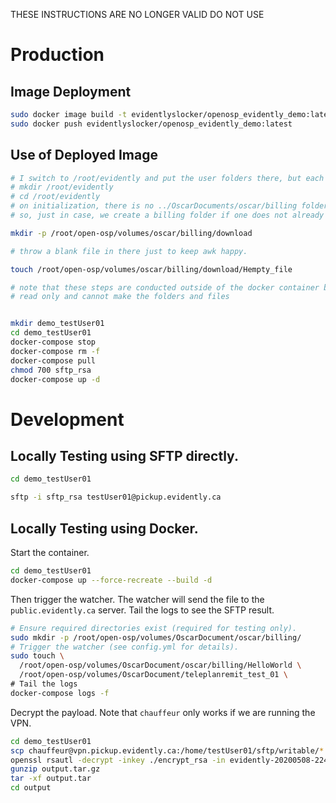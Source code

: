THESE INSTRUCTIONS ARE NO LONGER VALID
DO NOT USE
# Production

## Image Deployment

```bash
sudo docker image build -t evidentlyslocker/openosp_evidently_demo:latest .
sudo docker push evidentlyslocker/openosp_evidently_demo:latest
```

## Use of Deployed Image

```bash
# I switch to /root/evidently and put the user folders there, but each to their own
# mkdir /root/evidently
# cd /root/evidently
# on initialization, there is no ../OscarDocuments/oscar/billing folder
# so, just in case, we create a billing folder if one does not already exist

mkdir -p /root/open-osp/volumes/oscar/billing/download

# throw a blank file in there just to keep awk happy.

touch /root/open-osp/volumes/oscar/billing/download/Hempty_file

# note that these steps are conducted outside of the docker container because the docker-container is mounted
# read only and cannot make the folders and files


mkdir demo_testUser01
cd demo_testUser01
docker-compose stop
docker-compose rm -f
docker-compose pull
chmod 700 sftp_rsa
docker-compose up -d
```

# Development

## Locally Testing using SFTP directly.

```bash
cd demo_testUser01

sftp -i sftp_rsa testUser01@pickup.evidently.ca
```

## Locally Testing using Docker.

Start the container.

```bash
cd demo_testUser01
docker-compose up --force-recreate --build -d
```

Then trigger the watcher. The watcher will send the file to the `public.evidently.ca`
server. Tail the logs to see the SFTP result.

```bash
# Ensure required directories exist (required for testing only).
sudo mkdir -p /root/open-osp/volumes/OscarDocument/oscar/billing/
# Trigger the watcher (see config.yml for details).
sudo touch \
  /root/open-osp/volumes/OscarDocument/oscar/billing/HelloWorld \
  /root/open-osp/volumes/OscarDocument/teleplanremit_test_01 \
# Tail the logs
docker-compose logs -f
```

Decrypt the payload. Note that `chauffeur` only works if we are running the VPN.

```bash
cd demo_testUser01
scp chauffeur@vpn.pickup.evidently.ca:/home/testUser01/sftp/writable/*.enc .
openssl rsautl -decrypt -inkey ./encrypt_rsa -in evidently-20200508-224231.tar.gz.enc -out output.tar.gz
gunzip output.tar.gz
tar -xf output.tar
cd output
```
